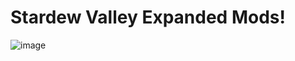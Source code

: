 # Stardew Valley Expanded Mods!
![image](https://user-images.githubusercontent.com/10040732/175829864-83b1acee-19b4-44c6-a211-a14ea33f3082.png)
